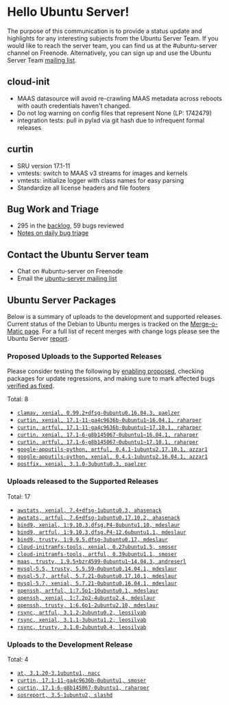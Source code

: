 # Hello Ubuntu Server!
The purpose of this communication is to provide a status update and highlights for any interesting subjects from the Ubuntu Server Team. If you would like to reach the server team, you can find us at the #ubuntu-server channel on Freenode. Alternatively, you can sign up and use the Ubuntu Server Team [mailing list](https://lists.ubuntu.com/mailman/listinfo/ubuntu-server).

## cloud-init
- MAAS datasource will avoid re-crawling MAAS metadata across reboots with oauth credentials haven't changed.
- Do not log warning on config files that represent None (LP: 1742479)
- integration tests: pull in pylxd via git hash due to infrequent formal releases

## curtin
- SRU version 17.1-11
- vmtests: switch to MAAS v3 streams for images and kernels
- vmtests: initialize logger with class names for easy parsing
- Standardize all license headers and file footers

## Bug Work and Triage
- 295 in the [backlog](https://bugs.launchpad.net/~ubuntu-server/+subscribedbugs), 59 bugs reviewed
- [Notes on daily bug triage](https://wiki.ubuntu.com/ServerTeam/KnowledgeBase#Bug_Triage)

## Contact the Ubuntu Server team
- Chat on #ubuntu-server on Freenode
- Email the [ubuntu-server mailing list](https://lists.ubuntu.com/mailman/listinfo/ubuntu-server)

## Ubuntu Server Packages
Below is a summary of uploads to the development and supported releases. Current status of the Debian to Ubuntu merges is tracked on the [Merge-o-Matic page](https://merges.ubuntu.com/main.html). For a full list of recent merges with change logs please see the Ubuntu Server [report](http://reqorts.qa.ubuntu.com/reports/ubuntu-server/merges.html).

### Proposed Uploads to the Supported Releases
Please consider testing the following by [enabling proposed](https://wiki.ubuntu.com/Testing/EnableProposed), checking packages for update regressions, and making sure to mark affected bugs [verified as fixed](https://wiki.ubuntu.com/StableReleaseUpdates#Verification).

Total: 8

- [`clamav, xenial, 0.99.2+dfsg-0ubuntu0.16.04.3, paelzer`](https://launchpad.net/ubuntu/+source/clamav/0.99.2+dfsg-0ubuntu0.16.04.3)
- [`curtin, xenial, 17.1-11-ga4c9636b-0ubuntu1~16.04.1, raharper`](https://launchpad.net/ubuntu/+source/curtin/17.1-11-ga4c9636b-0ubuntu1~16.04.1)
- [`curtin, artful, 17.1-11-ga4c9636b-0ubuntu1~17.10.1, raharper`](https://launchpad.net/ubuntu/+source/curtin/17.1-11-ga4c9636b-0ubuntu1~17.10.1)
- [`curtin, xenial, 17.1-6-g8b145067-0ubuntu1~16.04.1, raharper`](https://launchpad.net/ubuntu/+source/curtin/17.1-6-g8b145067-0ubuntu1~16.04.1)
- [`curtin, artful, 17.1-6-g8b145067-0ubuntu1~17.10.1, raharper`](https://launchpad.net/ubuntu/+source/curtin/17.1-6-g8b145067-0ubuntu1~17.10.1)
- [`google-apputils-python, artful, 0.4.1-1ubuntu2.17.10.1, azzar1`](https://launchpad.net/ubuntu/+source/google-apputils-python/0.4.1-1ubuntu2.17.10.1)
- [`google-apputils-python, xenial, 0.4.1-1ubuntu2.16.04.1, azzar1`](https://launchpad.net/ubuntu/+source/google-apputils-python/0.4.1-1ubuntu2.16.04.1)
- [`postfix, xenial, 3.1.0-3ubuntu0.3, paelzer`](https://launchpad.net/ubuntu/+source/postfix/3.1.0-3ubuntu0.3)

### Uploads released to the Supported Releases
Total: 17

- [`awstats, xenial, 7.4+dfsg-1ubuntu0.3, ahasenack`](https://launchpad.net/ubuntu/+source/awstats/7.4+dfsg-1ubuntu0.3)
- [`awstats, artful, 7.6+dfsg-1ubuntu0.17.10.2, ahasenack`](https://launchpad.net/ubuntu/+source/awstats/7.6+dfsg-1ubuntu0.17.10.2)
- [`bind9, xenial, 1:9.10.3.dfsg.P4-8ubuntu1.10, mdeslaur`](https://launchpad.net/ubuntu/+source/bind9/1:9.10.3.dfsg.P4-8ubuntu1.10)
- [`bind9, artful, 1:9.10.3.dfsg.P4-12.6ubuntu1.1, mdeslaur`](https://launchpad.net/ubuntu/+source/bind9/1:9.10.3.dfsg.P4-12.6ubuntu1.1)
- [`bind9, trusty, 1:9.9.5.dfsg-3ubuntu0.17, mdeslaur`](https://launchpad.net/ubuntu/+source/bind9/1:9.9.5.dfsg-3ubuntu0.17)
- [`cloud-initramfs-tools, xenial, 0.27ubuntu1.5, smoser`](https://launchpad.net/ubuntu/+source/cloud-initramfs-tools/0.27ubuntu1.5)
- [`cloud-initramfs-tools, artful, 0.39ubuntu1.1, smoser`](https://launchpad.net/ubuntu/+source/cloud-initramfs-tools/0.39ubuntu1.1)
- [`maas, trusty, 1.9.5+bzr4599-0ubuntu1~14.04.3, andreserl`](https://launchpad.net/ubuntu/+source/maas/1.9.5+bzr4599-0ubuntu1~14.04.3)
- [`mysql-5.5, trusty, 5.5.59-0ubuntu0.14.04.1, mdeslaur`](https://launchpad.net/ubuntu/+source/mysql-5.5/5.5.59-0ubuntu0.14.04.1)
- [`mysql-5.7, artful, 5.7.21-0ubuntu0.17.10.1, mdeslaur`](https://launchpad.net/ubuntu/+source/mysql-5.7/5.7.21-0ubuntu0.17.10.1)
- [`mysql-5.7, xenial, 5.7.21-0ubuntu0.16.04.1, mdeslaur`](https://launchpad.net/ubuntu/+source/mysql-5.7/5.7.21-0ubuntu0.16.04.1)
- [`openssh, artful, 1:7.5p1-10ubuntu0.1, mdeslaur`](https://launchpad.net/ubuntu/+source/openssh/1:7.5p1-10ubuntu0.1)
- [`openssh, xenial, 1:7.2p2-4ubuntu2.4, mdeslaur`](https://launchpad.net/ubuntu/+source/openssh/1:7.2p2-4ubuntu2.4)
- [`openssh, trusty, 1:6.6p1-2ubuntu2.10, mdeslaur`](https://launchpad.net/ubuntu/+source/openssh/1:6.6p1-2ubuntu2.10)
- [`rsync, artful, 3.1.2-2ubuntu0.2, leosilvab`](https://launchpad.net/ubuntu/+source/rsync/3.1.2-2ubuntu0.2)
- [`rsync, xenial, 3.1.1-3ubuntu1.2, leosilvab`](https://launchpad.net/ubuntu/+source/rsync/3.1.1-3ubuntu1.2)
- [`rsync, trusty, 3.1.0-2ubuntu0.4, leosilvab`](https://launchpad.net/ubuntu/+source/rsync/3.1.0-2ubuntu0.4)

### Uploads to the Development Release
Total: 4

- [`at, 3.1.20-3.1ubuntu1, nacc`](https://launchpad.net/ubuntu/+source/at/3.1.20-3.1ubuntu1)
- [`curtin, 17.1-11-ga4c9636b-0ubuntu1, smoser`](https://launchpad.net/ubuntu/+source/curtin/17.1-11-ga4c9636b-0ubuntu1)
- [`curtin, 17.1-6-g8b145067-0ubuntu1, raharper`](https://launchpad.net/ubuntu/+source/curtin/17.1-6-g8b145067-0ubuntu1)
- [`sosreport, 3.5-1ubuntu2, slashd`](https://launchpad.net/ubuntu/+source/sosreport/3.5-1ubuntu2)
